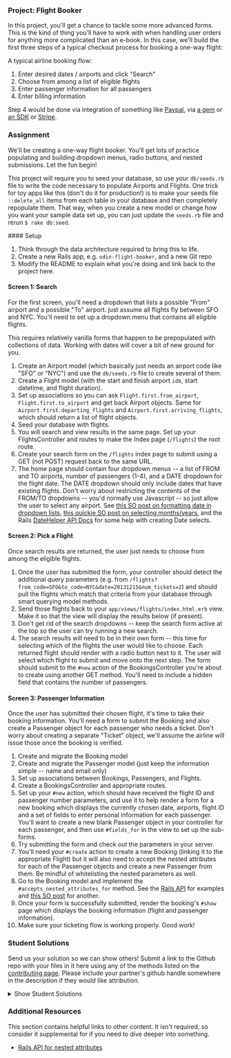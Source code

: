 ### Project: Flight Booker

In this project, you'll get a chance to tackle some more advanced forms.  This is the kind of thing you'll have to work with when handling user orders for anything more complicated than an e-book.  In this case, we'll build the first three steps of a typical checkout process for booking a one-way flight:

A typical airline booking flow:

1. Enter desired dates / airports and click "Search"
2. Choose from among a list of eligible flights
3. Enter passenger information for all passengers
4. Enter billing information

Step 4 would be done via integration of something like [Paypal](http://coding.smashingmagazine.com/2011/09/05/getting-started-with-the-paypal-api/), via [a gem](https://github.com/nov/paypal-express) or [an SDK](https://www.tommyblue.it/2013/07/02/paypal-express-checkout-with-ruby-on-rails-and-paypal-sdk-merchant/) or [Stripe](https://stripe.com/docs/checkout/guides/rails).

### Assignment

We'll be creating a one-way flight booker.  You'll get lots of practice populating and building dropdown menus, radio buttons, and nested submissions.  Let the fun begin!

This project will require you to seed your database, so use your `db/seeds.rb` file to write the code necessary to populate Airports and Flights.  One trick for toy apps like this (don't do it for production!) is to make your seeds file `::delete_all` items from each table in your database and then completely repopulate them.  That way, when you create a new model or change how you want your sample data set up, you can just update the `seeds.rb` file and rerun `$ rake db:seed`.

<div class="lesson-content__panel" markdown="1">
#### Setup

1. Think through the data architecture required to bring this to life.
2. Create a new Rails app, e.g. `odin-flight-booker`, and a new Git repo
3. Modify the README to explain what you're doing and link back to the project here.

#### Screen 1: Search

For the first screen, you'll need a dropdown that lists a possible "From" airport and a possible "To" airport. just assume all flights fly between SFO and NYC.  You'll need to set up a dropdown menu that contains all eligible flights.

This requires relatively vanilla forms that happen to be prepopulated with collections of data.  Working with dates will cover a bit of new ground for you.

1. Create an Airport model (which basically just needs an airport code like "SFO" or "NYC") and use the `db/seeds.rb` file to create several of them.
2. Create a Flight model (with the start and finish airport `id`s, start datetime, and flight duration).
3. Set up associations so you can ask `Flight.first.from_airport`, `Flight.first.to_airport` and get back Airport objects.  Same for `Airport.first.departing_flights` and `Airport.first.arriving_flights`, which should return a list of flight objects.
4. Seed your database with flights.
5. You will search and view results in the same page.  Set up your FlightsController and routes to make the Index page (`/flights`) the root route.
6. Create your search form on the `/flights` index page to submit using a GET (not POST) request back to the same URL.
7. The home page should contain four dropdown menus -- a list of FROM and TO airports, number of passengers (1-4), and a DATE dropdown for the flight date.  The DATE dropdown should only include dates that have existing flights.  Don't worry about restricting the contents of the FROM/TO dropdowns -- you'd normally use Javascript -- so just allow the user to select any airport.  See [this SO post on formatting date in dropdown lists](http://stackoverflow.com/questions/15720940/rails-format-date-in-drop-down-list-in-view), [this quickie SO post on selecting months/years](http://stackoverflow.com/questions/13001904/rails-drop-down-select-month-year), and the Rails [DateHelper API Docs](http://api.rubyonrails.org/classes/ActionView/Helpers/DateHelper.html) for some help with creating Date selects.

#### Screen 2: Pick a Flight

Once search results are returned, the user just needs to choose from among the eligible flights.

1. Once the user has submitted the form, your controller should detect the additional query parameters (e.g. from `/flights?from_code=SFO&to_code=NYC&date=20131215&num_tickets=2`) and should pull the flights which match that criteria from your database through smart querying model methods.
2. Send those flights back to your `app/views/flights/index.html.erb` view.  Make it so that the view will display the results below (if present).
3. Don't get rid of the search dropdowns -- keep the search form active at the top so the user can try running a new search.
4. The search results will need to be in their own form -- this time for selecting which of the flights the user would like to choose.  Each returned flight should render with a radio button next to it.  The user will select which flight to submit and move onto the next step.  The form should submit to the `#new` action of the BookingsController you're about to create using another GET method.  You'll need to include a hidden field that contains the number of passengers.

#### Screen 3: Passenger Information

Once the user has submitted their chosen flight, it's time to take their booking information.  You'll need a form to submit the Booking and also create a Passenger object for each passenger who needs a ticket.  Don't worry about creating a separate "Ticket" object, we'll assume the airline will issue those once the booking is verified.

1. Create and migrate the Booking model
2. Create and migrate the Passenger model (just keep the information simple -- name and email only)
3. Set up associations between Bookings, Passengers, and Flights.
4. Create a BookingsController and appropriate routes.
5. Set up your `#new` action, which should have received the flight ID and passenger number parameters, and use it to help render a form for a new booking which displays the currently chosen date, airports, flight ID and a set of fields to enter personal information for each passenger.  You'll want to create a new blank Passenger object in your controller for each passenger, and then use `#fields_for` in the view to set up the sub-forms.
6. Try submitting the form and check out the parameters in your server.
7. You'll need your `#create` action to create a new Booking (linking it to the appropriate Flight) but it will also need to accept the nested attributes for each of the Passenger objects and create a new Passenger from them.  Be mindful of whitelisting the nested parameters as well.
8. Go to the Booking model and implement the `#accepts_nested_attributes_for` method.  See the [Rails API](http://api.rubyonrails.org/classes/ActiveRecord/NestedAttributes/ClassMethods.html) for examples and [this SO post](http://stackoverflow.com/questions/18540679/rails-4-accepts-nested-attributes-for-and-mass-assignment) for another.
9. Once your form is successfully submitted, render the booking's `#show` page which displays the booking information (flight and passenger information).
10. Make sure your ticketing flow is working properly.  Good work!

</div>

### Student Solutions
Send us your solution so we can show others! Submit a link to the Github repo with your files in it here using any of the methods listed on the [contributing page](http://github.com/TheOdinProject/curriculum/blob/master/contributing.md).  Please include your partner's github handle somewhere in the description if they would like attribution.

<details markdown="block">
  <summary> Show Student Solutions </summary>

* Add your solution below this line!
* [Braxton Lemmon's solution](https://github.com/braxtonlemmon/odin-flight-booker) | [View in browser](https://stormy-woodland-85583.herokuapp.com/)
* [Kevin Vuong's solution](https://github.com/fffear/odin-flight-booker)
* [Learnsometing's solution](https://github.com/learnsometing/rails-flight_booker)
* [Simon Tharby's solution](https://github.com/jinjagit/flight-booker) | [View in browser](https://aqueous-citadel-60266.herokuapp.com)
* [amundskm's Solution](https://github.com/amundskm/odin-flight-booker)
* [Jason McKee's solution](https://github.com/jttmckee/odin-flight-booker) | [Live](https://safe-peak-87499.herokuapp.com)
* [Max Garber's solution](https://github.com/bubblebooy/odin-flight-booker)
* [Javier Machin's solution](https://github.com/Javier-Machin/flight-booker) - [Live](https://easy-flight.herokuapp.com/)
* [nmac's solution](https://github.com/nmacawile/fly-me-there) - [Heroku](http://protected-castle-72511.herokuapp.com)
* [brxck's solution](https://github.com/brxck/flight-booker) - [View in Browser](https://nameless-sierra-62923.herokuapp.com/)
* [Jmooree30's solution](https://github.com/jmooree30/flight-booker.git) - [View in Browser](https://powerful-wildwood-98145.herokuapp.com/)
* [theghall's solution](https://github.com/theghall/odin-flight-booker.git)
* [Clayton Sweeten's solution](https://github.com/cjsweeten101/odin-flight-booker)
* [Jonathan Yiv's solution](https://github.com/JonathanYiv/flight-booker) - [View in Browser](https://fast-gorge-36383.herokuapp.com)
* [mindovermiles262's solution](https://github.com/mindovermiles262/flight-booker) - [View in Browser](https://flight-booker-ad.herokuapp.com/)
* [leosoaivan's solution](https://github.com/leosoaivan/TOP_ror_flight_tracker) - [View in Browser](https://immense-lowlands-59487.herokuapp.com/)
* [yilmazgunalp`s solution](https://github.com/yilmazgunalp/flight_booker) - [View in Browser](https://sheltered-lowlands-87484.herokuapp.com/)
* [Joshua Wootonn`s solution](https://github.com/jose56wonton/flight-booker) - [View in Browser](https://flight-booker-jw.herokuapp.com/)
* [holdercp's solution](https://github.com/holdercp/odin-flight-booker) - [Live site](https://flight-booker-odin.herokuapp.com/)
* [Jfonz412's solution](https://github.com/jfonz412/flight-booker)
* [Orlando's solution](https://github.com/orlandodan14/Ruby-on-Rails/tree/master/Flight_booker)
* [CloudTemplar_'s solution](https://github.com/cloudtemplar/flight-booker) - [Live on Heroku!](https://protected-escarpment-37952.herokuapp.com/)
* [Jib's solution](https://github.com/NuclearMachine/odin_rails/tree/master/odin-flight-booker) - [Live website](https://sleepy-oasis-66283.herokuapp.com)
* [Sic's solution](https://github.com/sic-f/flight-booker) - [View in browser](http://flyt-booker.herokuapp.com)
* [Austin's solution](https://github.com/CouchofTomato/flight-booker)
* [spierer's solution](https://github.com/spierer/odin-advanced-forms)
* [jamie's solution](https://github.com/Jberczel/Flight_Booker) - [View in browser](http://flight-booker.herokuapp.com)
* [Donald's solution](https://github.com/donaldali/odin-flight-booker) - [View in browser](http://dna-flight-booker.herokuapp.com/)
* [Adrian Badarau's solution](https://github.com/adrianbadarau/flight-booking-app) - [View in browser](http://flight-booking-app.herokuapp.com/)
* [Marina Sergeyeva's solution](https://github.com/imousterian/FlightBooker) - [View in browser](https://one-way-ticket.herokuapp.com/)
* [Kate McFaul's solution](https://github.com/craftykate/odin-project/tree/master/Chapter_04-Advanced_Rails/flight-booker)
* [Vidul's solution](https://github.com/viparthasarathy/odin-flight-booker) - [View in browser](https://intense-retreat-7685.herokuapp.com/)
* [Dominik Stodolny's solution](https://github.com/dstodolny/odin-flight-booker)
* [Alex's solution](https://github.com/alexgh123/odin-flight-booker)
* [Kevin Mulhern's solution](https://github.com/KevinMulhern/flight_booker) - [view in browser](https://odin-booker.herokuapp.com/)
* [AtActionPark's solution](https://github.com/AtActionPark/odin_flight_booker)
* [Andrej Dragojevic's solution](https://github.com/antrix1/flight-booker) - [View in browser](https://blooming-mountain-4761.herokuapp.com/)
* [dchen71's solution](https://github.com/dchen71/odin-flight-booker) - [View in browser](http://true-syrup-4655.herokuapp.com/)
* [Matias Pan's solution](https://github.com/kriox26/flight-booker) - [View in browser](https://vast-ridge-2462.herokuapp.com/)
* [Florian Mainguy's solution](https://github.com/florianmainguy/theodinproject/tree/master/rails/flight-booker)
* [Tomislav Mikulin's solution](https://github.com/MrKindle85/tom-flight-booker)
* [Hassan Mahmoud's solution](https://github.com/HassanTC/Flight-Booker)
* [Radi Totev's solution](https://github.com/raditotev/flight_booker)
* [Patrick Mallee's solution](https://github.com/patmallee/flight-booker)
* [cdouglass's solution](https://github.com/cdouglass/odin-project-exercises/tree/master/rails/flight-booker)
* [Luke Walker's solution](https://github.com/ubershibs/rails_course/tree/master/odin-flight-booker)
* [srashidi's solution](https://github.com/srashidi/Advanced_Forms/tree/master/odin-flight-booker)
* [Scott Bobbitt's solution](https://github.com/sco-bo/flight-booker) - [View in Browser](https://radiant-fortress-17197.herokuapp.com/)
* [James Brooks's solution](https://github.com/jhbrooks/flight-booker) - [View in browser](https://rocky-earth-72202.herokuapp.com/)
* [Miguel Herrera's solution](https://github.com/migueloherrera/odin-flight-booker)
* [Matt Velez's solution](https://github.com/Timecrash/rails-projects/tree/master/flight-booker)
* [Sander Schepens's solution](https://github.com/schepens83/theodinproject.com/tree/master/rails/project10--odin-flight-booker/odin-flight-booker)
* [Stefan (Cyprium)'s solution](https://github.com/dev-cyprium/odin-flight-booker) - [View in browser](https://flight-booker-stefan.herokuapp.com/)
* [Fabricio Carrara's solution](https://github.com/fcarrara/flight-booker) - [View in browser](https://flight-booker-rails.herokuapp.com)
* [Shala Qweghen's solution](https://github.com/ShalaQweghen/odin_booker) - [View in browser](https://guarded-atoll-24378.herokuapp.com/)
* [Frank V's solution](https://github.com/fv42wid/flight)
* [chrisnorwood's solution](https://github.com/chrisnorwood/odin-flight-booker) - [View in browser](http://top-flight-booker.herokuapp.com/)
* [Oscar Y.'s solution](https://github.com/mysteryihs/odin-flight-booker)
* [Amrr Bakry's solution](https://github.com/Amrrbakry/rails_the_odin_project/tree/master/odin_flight_booker) - [View in browser](https://shrouded-earth-72460.herokuapp.com/)
* [Cody Loyd's Solution](https://github.com/codyloyd/flight_booker) - [View in Browser](https://intense-peak-10624.herokuapp.com/)
* [Rhys B.'s Solution](https://github.com/105ron/flight_booker) - [View in Browser](https://secure-depths-25814.herokuapp.com)
* [David Chapman's Solution](https://github.com/davidchappy/flight_booker)
* [Dylan's Solution](https://github.com/resputin/the_odin_project/tree/master/Rails/odin-flight-booker)
* [Marcus' solution](https://github.com/nestcx/odin-flight-booker)
* [DV's Solution](https://github.com/dvislearning/odin-flight-booker) - [View in Browser](https://powerful-sierra-48857.herokuapp.com/)
* [Peter Mester's solution](https://github.com/peter665/FlightBooker) - [View in Browser](http://flight-booker-mester.herokuapp.com/)
* [Francisco Carlos's solution](https://github.com/fcarlosdev/the_odin_project/tree/master/odin-flight-booker)
* [Punnadittr's solution](https://github.com/punnadittr/flight-booker) - [View in Browser](https://frozen-everglades-39378.herokuapp.com/)
* [Areeba's solution](https://github.com/AREEBAISHTIAQ/flight-booker)
* [Agon's solution](https://github.com/AgonIdrizi/flight-booker) - [View in Browser](https://flight-booker-agon.herokuapp.com/)
* [Malaika's Solution](https://github.com/malaikaMI/AirFly)
* [Jamesredux's Solution](https://github.com/Jamesredux/flight-booker) - [View in Browser](https://redux-flights.herokuapp.com/)
* [bchalman's Solution](https://github.com/bchalman/odin-flight-booker)
* [Brendaneus' Solution](https://github.com/Brendaneus/the_odin_project/tree/master/ruby_on_rails/odin-flight-booker) - [View in Browser](https://intense-sea-16053.herokuapp.com/)
* [vanny96's Solution](https://github.com/vanny96/flight-booker) - [View in Browser](https://fast-savannah-97084.herokuapp.com/)
* [JamCry's Solution](https://github.com/jamcry/flight-booker) - [Live on Heroku](https://dry-caverns-97659.herokuapp.com/)
* [themetar's Solution](https://github.com/themetar/flight-booker-top)

</details>

### Additional Resources
This section contains helpful links to other content. It isn't required, so consider it supplemental for if you need to dive deeper into something.

* [Rails API for nested attributes](http://api.rubyonrails.org/classes/ActiveRecord/NestedAttributes/ClassMethods.html)
